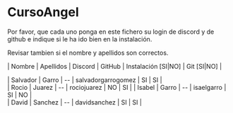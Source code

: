 # CursoAngel

Por favor, que cada uno ponga en este fichero su login de discord y de github e indique si le ha ido bien en la instalación.

Revisar tambien si el nombre y apellidos son correctos.

| Nombre | Apellidos | Discord | GitHub | Instalación [SI|NO] | Git [SI|NO] |
    
| Salvador | Garro | -- | salvadorgarrogomez | SI | SI |    
| Rocio | Juarez | -- | rociojuarez | NO | SI | 
| Isabel | Garro | -- | isaelgarro | SI | NO |  
| David | Sanchez | -- |  davidsanchez | SI | SI |   